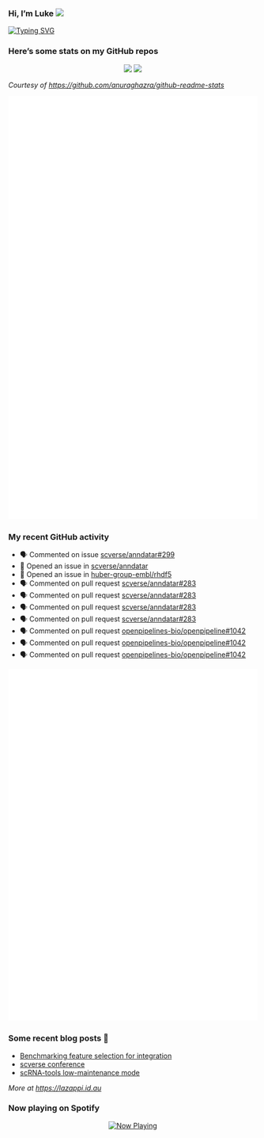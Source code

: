 
<!-- README.md is generated from README.Rmd. Please edit that file -->

### Hi, I’m Luke <img src="https://raw.githubusercontent.com/MartinHeinz/MartinHeinz/master/wave.gif" width="30px">

<!-- Customise this at https://readme-typing-svg.demolab.com -->

[![Typing
SVG](https://readme-typing-svg.demolab.com?font=Fira+Code&duration=3000&pause=200&color=9D24F7&center=true&random=true&width=435&lines=Data+scientist;Bioinformatician;Package+developer;Workflow+engineer)](https://git.io/typing-svg)

<!--
**lazappi/lazappi** is a ✨ _special_ ✨ repository because its `README.md` (this file) appears on your GitHub profile.
&#10;Here are some ideas to get you started:
&#10;- 🔭 I’m currently working on ...
- 🌱 I’m currently learning ...
- 👯 I’m looking to collaborate on ...
- 🤔 I’m looking for help with ...
- 💬 Ask me about ...
- 📫 How to reach me: ...
- 😄 Pronouns: ...
- ⚡ Fun fact: ...
-->

### Here’s some stats on my GitHub repos

<p align="center">
<img src="https://github-readme-stats.vercel.app/api?username=lazappi&count_private=true&show_icons=true&theme=buefy&hide_title=True">
<img src="https://github-readme-stats.vercel.app/api/top-langs/?username=lazappi&hide=html&theme=buefy&layout=compact">
</p>

*Courtesy of <https://github.com/anuraghazra/github-readme-stats>*

<p align="center" style="width:100%;">
<img src="https://github.com/lazappi/lazappi/raw/main/github-intro.svg">
</p>

### My recent GitHub activity

- 🗣 Commented on issue
  [scverse/anndatar#299](https://github.com/scverse/anndatar#299)
- 🤔 Opened an issue in
  [scverse/anndatar](https://github.com/scverse/anndatar)
- 🤔 Opened an issue in
  [huber-group-embl/rhdf5](https://github.com/huber-group-embl/rhdf5)
- 🗣 Commented on pull request
  [scverse/anndatar#283](https://github.com/scverse/anndatar#283)
- 🗣 Commented on pull request
  [scverse/anndatar#283](https://github.com/scverse/anndatar#283)
- 🗣 Commented on pull request
  [scverse/anndatar#283](https://github.com/scverse/anndatar#283)
- 🗣 Commented on pull request
  [scverse/anndatar#283](https://github.com/scverse/anndatar#283)
- 🗣 Commented on pull request
  [openpipelines-bio/openpipeline#1042](https://github.com/openpipelines-bio/openpipeline#1042)
- 🗣 Commented on pull request
  [openpipelines-bio/openpipeline#1042](https://github.com/openpipelines-bio/openpipeline#1042)
- 🗣 Commented on pull request
  [openpipelines-bio/openpipeline#1042](https://github.com/openpipelines-bio/openpipeline#1042)

<p align="center" style="width:100%;">
<img src="https://github.com/lazappi/lazappi/raw/main/github-status.svg">
</p>

### Some recent blog posts 📝

- [Benchmarking feature selection for
  integration](https://lazappi.id.au/posts/2025-03-15-feature-selection-benchmark/)
- [scverse
  conference](https://lazappi.id.au/posts/2024-09-15-scverse-conference/)
- [scRNA-tools low-maintenance
  mode](https://lazappi.id.au/posts/2024-03-04-scRNAtools-low-maintenance/)

*More at <https://lazappi.id.au>*

### Now playing on Spotify

<p align="center">
<a href="https://now-playing-profile.lazappi.vercel.app/now-playing?open">
<img src="https://now-playing-profile.lazappi.vercel.app/now-playing" width="256" height="64" alt="Now Playing">
</a>
</p>
